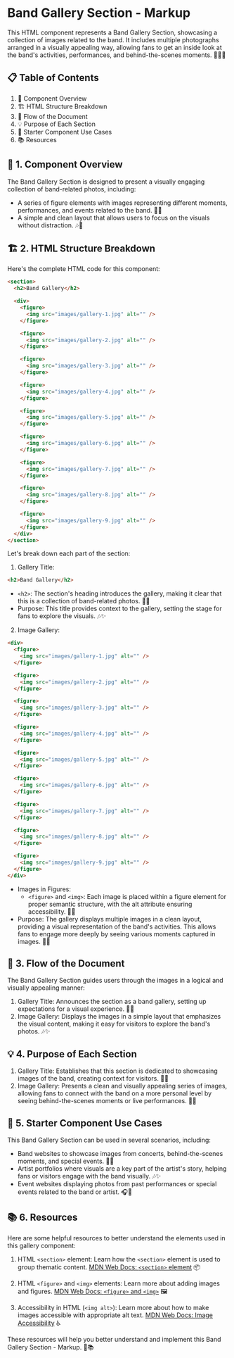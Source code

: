 # Band Gallery Section - Markup

This HTML component represents a Band Gallery Section, showcasing a collection of images related to the band. It includes multiple photographs arranged in a visually appealing way, allowing fans to get an inside look at the band's activities, performances, and behind-the-scenes moments. 🎤📸🎶

## 📋 Table of Contents

1. 🌟 Component Overview
2. 🏗️ HTML Structure Breakdown
3. 🔄 Flow of the Document
4. 💡 Purpose of Each Section
5. 🧩 Starter Component Use Cases
6. 📚 Resources

## 🌟 1. Component Overview

The Band Gallery Section is designed to present a visually engaging collection of band-related photos, including:

- A series of figure elements with images representing different moments, performances, and events related to the band. 📸✨
- A simple and clean layout that allows users to focus on the visuals without distraction. 🎶🌟

## 🏗️ 2. HTML Structure Breakdown

Here's the complete HTML code for this component:

```html
<section>
  <h2>Band Gallery</h2>

  <div>
    <figure>
      <img src="images/gallery-1.jpg" alt="" />
    </figure>

    <figure>
      <img src="images/gallery-2.jpg" alt="" />
    </figure>

    <figure>
      <img src="images/gallery-3.jpg" alt="" />
    </figure>

    <figure>
      <img src="images/gallery-4.jpg" alt="" />
    </figure>

    <figure>
      <img src="images/gallery-5.jpg" alt="" />
    </figure>

    <figure>
      <img src="images/gallery-6.jpg" alt="" />
    </figure>

    <figure>
      <img src="images/gallery-7.jpg" alt="" />
    </figure>

    <figure>
      <img src="images/gallery-8.jpg" alt="" />
    </figure>

    <figure>
      <img src="images/gallery-9.jpg" alt="" />
    </figure>
  </div>
</section>
```

Let's break down each part of the section:

1. Gallery Title:

```html
<h2>Band Gallery</h2>
```

- `<h2>`: The section's heading introduces the gallery, making it clear that this is a collection of band-related photos. 🎤📸
- Purpose: This title provides context to the gallery, setting the stage for fans to explore the visuals. 🎶✨

2. Image Gallery:

```html
<div>
  <figure>
    <img src="images/gallery-1.jpg" alt="" />
  </figure>

  <figure>
    <img src="images/gallery-2.jpg" alt="" />
  </figure>

  <figure>
    <img src="images/gallery-3.jpg" alt="" />
  </figure>

  <figure>
    <img src="images/gallery-4.jpg" alt="" />
  </figure>

  <figure>
    <img src="images/gallery-5.jpg" alt="" />
  </figure>

  <figure>
    <img src="images/gallery-6.jpg" alt="" />
  </figure>

  <figure>
    <img src="images/gallery-7.jpg" alt="" />
  </figure>

  <figure>
    <img src="images/gallery-8.jpg" alt="" />
  </figure>

  <figure>
    <img src="images/gallery-9.jpg" alt="" />
  </figure>
</div>
```

- Images in Figures:
  - `<figure>` and `<img>`: Each image is placed within a figure element for proper semantic structure, with the alt attribute ensuring accessibility. 📸✨
- Purpose: The gallery displays multiple images in a clean layout, providing a visual representation of the band's activities. This allows fans to engage more deeply by seeing various moments captured in images. 🌟🎤

## 🔄 3. Flow of the Document

The Band Gallery Section guides users through the images in a logical and visually appealing manner:

1. Gallery Title: Announces the section as a band gallery, setting up expectations for a visual experience. 📸🎤
2. Image Gallery: Displays the images in a simple layout that emphasizes the visual content, making it easy for visitors to explore the band's photos. 🎶✨

## 💡 4. Purpose of Each Section

1. Gallery Title: Establishes that this section is dedicated to showcasing images of the band, creating context for visitors. 🎤📸
2. Image Gallery: Presents a clean and visually appealing series of images, allowing fans to connect with the band on a more personal level by seeing behind-the-scenes moments or live performances. 🌟🎤

## 🧩 5. Starter Component Use Cases

This Band Gallery Section can be used in several scenarios, including:

- Band websites to showcase images from concerts, behind-the-scenes moments, and special events. 🎤📸
- Artist portfolios where visuals are a key part of the artist's story, helping fans or visitors engage with the band visually. 🎶✨
- Event websites displaying photos from past performances or special events related to the band or artist. 🎧📸

## 📚 6. Resources

Here are some helpful resources to better understand the elements used in this gallery component:

1. HTML `<section>` element: Learn how the `<section>` element is used to group thematic content. [MDN Web Docs: `<section>` element](https://developer.mozilla.org/en-US/docs/Web/HTML/Element/section) 📦

2. HTML `<figure>` and `<img>` elements: Learn more about adding images and figures. [MDN Web Docs: `<figure>` and `<img>`](https://developer.mozilla.org/en-US/docs/Web/HTML/Element/figure) 🖼️

3. Accessibility in HTML (`<img alt>`): Learn more about how to make images accessible with appropriate alt text. [MDN Web Docs: Image Accessibility](https://developer.mozilla.org/en-US/docs/Web/Media/images/adding-images-to-webpages) ♿

These resources will help you better understand and implement this Band Gallery Section - Markup. 🚀📚
